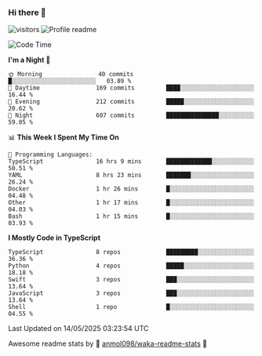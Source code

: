 ### Hi there 👋  
![visitors](https://visitor-badge.laobi.icu/badge?page_id=leverglowh) ![Profile readme](https://github.com/leverglowh/leverglowh/workflows/Profile%20readme/badge.svg?branch=master)

<!--START_SECTION:waka-->
![Code Time](http://img.shields.io/badge/Code%20Time-3%2C657%20hrs%2038%20mins-blue)

**I'm a Night 🦉** 

```text
🌞 Morning                40 commits          █░░░░░░░░░░░░░░░░░░░░░░░░   03.89 % 
🌆 Daytime                169 commits         ████░░░░░░░░░░░░░░░░░░░░░   16.44 % 
🌃 Evening                212 commits         █████░░░░░░░░░░░░░░░░░░░░   20.62 % 
🌙 Night                  607 commits         ███████████████░░░░░░░░░░   59.05 % 
```


📊 **This Week I Spent My Time On** 

```text
💬 Programming Languages: 
TypeScript               16 hrs 9 mins       █████████████░░░░░░░░░░░░   50.51 % 
YAML                     8 hrs 23 mins       ███████░░░░░░░░░░░░░░░░░░   26.24 % 
Docker                   1 hr 26 mins        █░░░░░░░░░░░░░░░░░░░░░░░░   04.48 % 
Other                    1 hr 17 mins        █░░░░░░░░░░░░░░░░░░░░░░░░   04.03 % 
Bash                     1 hr 15 mins        █░░░░░░░░░░░░░░░░░░░░░░░░   03.93 % 
```

**I Mostly Code in TypeScript** 

```text
TypeScript               8 repos             █████████░░░░░░░░░░░░░░░░   36.36 % 
Python                   4 repos             █████░░░░░░░░░░░░░░░░░░░░   18.18 % 
Swift                    3 repos             ███░░░░░░░░░░░░░░░░░░░░░░   13.64 % 
JavaScript               3 repos             ███░░░░░░░░░░░░░░░░░░░░░░   13.64 % 
Shell                    1 repo              █░░░░░░░░░░░░░░░░░░░░░░░░   04.55 % 
```




 Last Updated on 14/05/2025 03:23:54 UTC
<!--END_SECTION:waka-->


Awesome readme stats by :star2: [anmol098/waka-readme-stats](https://github.com/anmol098/waka-readme-stats) :star2:
